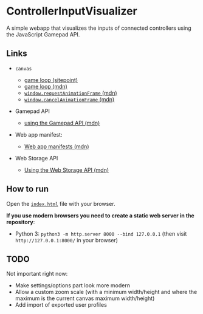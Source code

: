 # ControllerInputVisualizer

A simple webapp that visualizes the inputs of connected controllers using the JavaScript Gamepad API.

## Links

- `canvas`
  - [game loop (sitepoint)](https://www.sitepoint.com/quick-tip-game-loop-in-javascript/)
  - [game loop (mdn)](https://developer.mozilla.org/en-US/docs/Games/Anatomy)
  - [`window.requestAnimationFrame` (mdn)](https://developer.mozilla.org/en-US/docs/Web/API/Window/requestAnimationFrame)
  - [`window.cancelAnimationFrame` (mdn)](https://developer.mozilla.org/en-US/docs/Web/API/Window/cancelAnimationFrame)

- Gamepad API
  - [using the Gamepad API (mdn)](https://developer.mozilla.org/en-US/docs/Web/API/Gamepad_API/Using_the_Gamepad_API)

- Web app manifest:
  - [Web app manifests (mdn)](https://developer.mozilla.org/en-US/docs/Web/Manifest)

- Web Storage API
  - [Using the Web Storage API (mdn)](https://developer.mozilla.org/en-US/docs/Web/API/Web_Storage_API/Using_the_Web_Storage_API)

## How to run

Open the [`index.html`](index.html) file with your browser.

**If you use modern browsers you need to create a static web server in the repository**:

- Python 3: `python3 -m http.server 8000 --bind 127.0.0.1` (then visit `http://127.0.0.1:8000/` in your browser)

## TODO

Not important right now:

- Make settings/options part look more modern
- Allow a custom zoom scale (with a minimum width/height and where the maximum is the current canvas maximum width/height)
- Add import of exported user profiles
